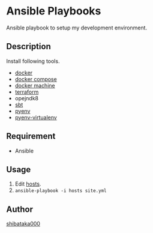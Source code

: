 # Ansible Playbooks

Ansible playbook to setup my development environment.

## Description
Install following tools.

- [docker](https://www.docker.com/)
- [docker compose](https://github.com/docker/compose)
- [docker machine](https://github.com/docker/machine)
- [terraform](https://www.terraform.io/)
- opejndk8
- [sbt](http://www.scala-sbt.org/)
- [pyenv](https://github.com/pyenv/pyenv)
- [pyenv-virtualenv](https://github.com/pyenv/pyenv-virtualenv)

## Requirement
- Ansible

## Usage
1. Edit [hosts](./hosts).
1. `ansible-playbook -i hosts site.yml`

## Author
[shibataka000](https://github.com/shibataka000)
